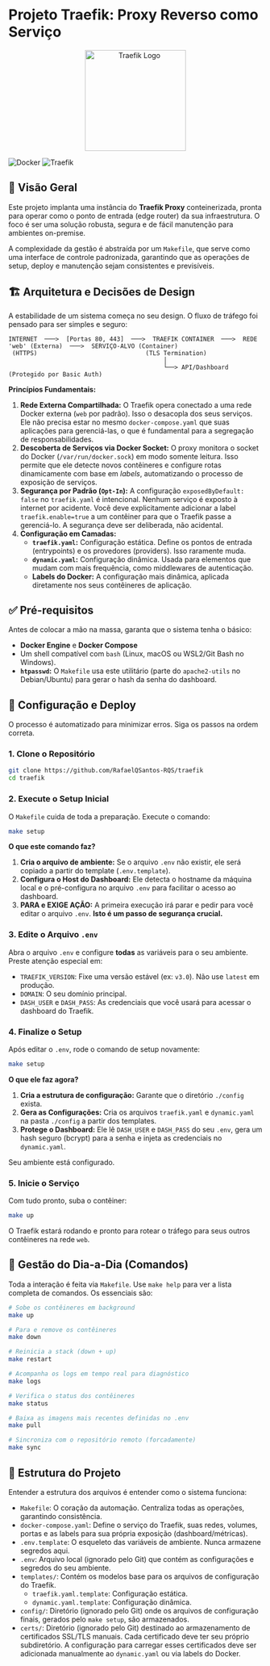 # Projeto Traefik: Proxy Reverso como Serviço

<p align="center"><img src="https://doc.traefik.io/traefik/assets/images/logo-traefik-proxy-logo.svg" width="auto" height="200px" alt="Traefik Logo"></p>

![Docker](https://img.shields.io/badge/docker-%230db7ed.svg?style=for-the-badge&logo=docker&logoColor=white)
![Traefik](https://img.shields.io/badge/traefik-%232496ed.svg?style=for-the-badge&logo=traefikmesh&logoColor=white)

## 🎯 Visão Geral

Este projeto implanta uma instância do **Traefik Proxy** conteinerizada, pronta para operar como o ponto de entrada (edge router) da sua infraestrutura. O foco é ser uma solução robusta, segura e de fácil manutenção para ambientes on-premise.

A complexidade da gestão é abstraída por um `Makefile`, que serve como uma interface de controle padronizada, garantindo que as operações de setup, deploy e manutenção sejam consistentes e previsíveis.

## 🏗️ Arquitetura e Decisões de Design

A estabilidade de um sistema começa no seu design. O fluxo de tráfego foi pensado para ser simples e seguro:

```text
INTERNET  ───>  [Portas 80, 443]  ───>  TRAEFIK CONTAINER  ───>  REDE 'web' (Externa)  ───>  SERVIÇO-ALVO (Container)
 (HTTPS)                              (TLS Termination)
                                           │
                                           └──> API/Dashboard (Protegido por Basic Auth)
```

**Princípios Fundamentais:**

1. **Rede Externa Compartilhada:** O Traefik opera conectado a uma rede Docker externa (`web` por padrão). Isso o desacopla dos seus serviços. Ele não precisa estar no mesmo `docker-compose.yaml` que suas aplicações para gerenciá-las, o que é fundamental para a segregação de responsabilidades.
2. **Descoberta de Serviços via Docker Socket:** O proxy monitora o socket do Docker (`/var/run/docker.sock`) em modo somente leitura. Isso permite que ele detecte novos contêineres e configure rotas dinamicamente com base em *labels*, automatizando o processo de exposição de serviços.
3. **Segurança por Padrão (`Opt-In`):** A configuração `exposedByDefault: false` no `traefik.yaml` é intencional. Nenhum serviço é exposto à internet por acidente. Você deve explicitamente adicionar a label `traefik.enable=true` a um contêiner para que o Traefik passe a gerenciá-lo. A segurança deve ser deliberada, não acidental.
4. **Configuração em Camadas:**
      * **`traefik.yaml`:** Configuração estática. Define os pontos de entrada (entrypoints) e os provedores (providers). Isso raramente muda.
      * **`dynamic.yaml`:** Configuração dinâmica. Usada para elementos que mudam com mais frequência, como middlewares de autenticação.
      * **Labels do Docker:** A configuração mais dinâmica, aplicada diretamente nos seus contêineres de aplicação.

## ✅ Pré-requisitos

Antes de colocar a mão na massa, garanta que o sistema tenha o básico:

* **Docker Engine** e **Docker Compose**
* Um shell compatível com `bash` (Linux, macOS ou WSL2/Git Bash no Windows).
* **`htpasswd`:** O `Makefile` usa este utilitário (parte do `apache2-utils` no Debian/Ubuntu) para gerar o hash da senha do dashboard.

## 🚀 Configuração e Deploy

O processo é automatizado para minimizar erros. Siga os passos na ordem correta.

### 1\. Clone o Repositório

```bash
git clone https://github.com/RafaelQSantos-RQS/traefik
cd traefik
```

### 2\. Execute o Setup Inicial

O `Makefile` cuida de toda a preparação. Execute o comando:

```bash
make setup
```

**O que este comando faz?**

1. **Cria o arquivo de ambiente:** Se o arquivo `.env` não existir, ele será copiado a partir do template (`.env.template`).
2. **Configura o Host do Dashboard:** Ele detecta o hostname da máquina local e o pré-configura no arquivo `.env` para facilitar o acesso ao dashboard.
3. **PARA e EXIGE AÇÃO:** A primeira execução irá parar e pedir para você editar o arquivo `.env`. **Isto é um passo de segurança crucial.**

### 3\. Edite o Arquivo `.env`

Abra o arquivo `.env` e configure **todas** as variáveis para o seu ambiente. Preste atenção especial em:

* `TRAEFIK_VERSION`: Fixe uma versão estável (ex: `v3.0`). Não use `latest` em produção.
* `DOMAIN`: O seu domínio principal.
* `DASH_USER` e `DASH_PASS`: As credenciais que você usará para acessar o dashboard do Traefik.

### 4\. Finalize o Setup

Após editar o `.env`, rode o comando de setup novamente:

```bash
make setup
```

**O que ele faz agora?**

1. **Cria a estrutura de configuração:** Garante que o diretório `./config` exista.
2. **Gera as Configurações:** Cria os arquivos `traefik.yaml` e `dynamic.yaml` na pasta `./config` a partir dos templates.
3. **Protege o Dashboard:** Ele lê `DASH_USER` e `DASH_PASS` do seu `.env`, gera um hash seguro (bcrypt) para a senha e injeta as credenciais no `dynamic.yaml`.

Seu ambiente está configurado.

### 5\. Inicie o Serviço

Com tudo pronto, suba o contêiner:

```bash
make up
```

O Traefik estará rodando e pronto para rotear o tráfego para seus outros contêineres na rede `web`.

## 🧰 Gestão do Dia-a-Dia (Comandos)

Toda a interação é feita via `Makefile`. Use `make help` para ver a lista completa de comandos. Os essenciais são:

```bash
# Sobe os contêineres em background
make up

# Para e remove os contêineres
make down

# Reinicia a stack (down + up)
make restart

# Acompanha os logs em tempo real para diagnóstico
make logs

# Verifica o status dos contêineres
make status

# Baixa as imagens mais recentes definidas no .env
make pull

# Sincroniza com o repositório remoto (forcadamente)
make sync
```

## 📂 Estrutura do Projeto

Entender a estrutura dos arquivos é entender como o sistema funciona:

* `Makefile`: O coração da automação. Centraliza todas as operações, garantindo consistência.
* `docker-compose.yaml`: Define o serviço do Traefik, suas redes, volumes, portas e as labels para sua própria exposição (dashboard/métricas).
* `.env.template`: O esqueleto das variáveis de ambiente. Nunca armazene segredos aqui.
* `.env`: Arquivo local (ignorado pelo Git) que contém as configurações e segredos do seu ambiente.
* `templates/`: Contém os modelos base para os arquivos de configuração do Traefik.
  * `traefik.yaml.template`: Configuração estática.
  * `dynamic.yaml.template`: Configuração dinâmica.
* `config/`: Diretório (ignorado pelo Git) onde os arquivos de configuração finais, gerados pelo `make setup`, são armazenados.
* `certs/`: Diretório (ignorado pelo Git) destinado ao armazenamento de certificados SSL/TLS manuais. Cada certificado deve ter seu próprio subdiretório. A configuração para carregar esses certificados deve ser adicionada manualmente ao `dynamic.yaml` ou via labels do Docker.

